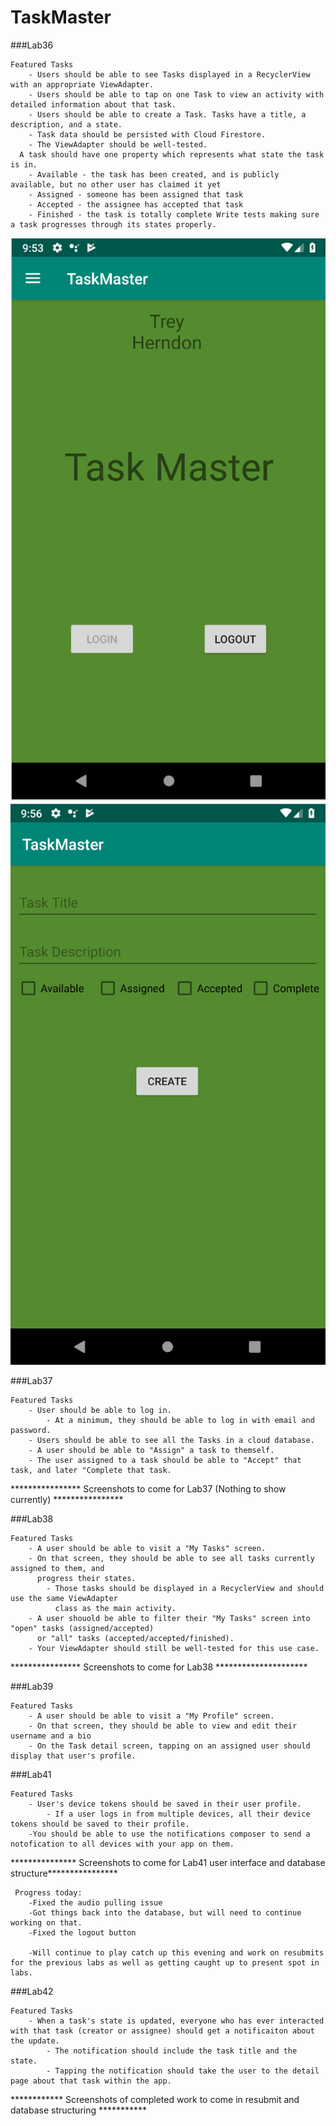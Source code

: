 # TaskMaster

###Lab36

    Featured Tasks
        - Users should be able to see Tasks displayed in a RecyclerView with an appropriate ViewAdapter.
        - Users should be able to tap on one Task to view an activity with detailed information about that task.
        - Users should be able to create a Task. Tasks have a title, a description, and a state.
        - Task data should be persisted with Cloud Firestore.
        - The ViewAdapter should be well-tested.
      A task should have one property which represents what state the task is in.
        - Available - the task has been created, and is publicly available, but no other user has claimed it yet
        - Assigned - someone has been assigned that task
        - Accepted - the assignee has accepted that task
        - Finished - the task is totally complete Write tests making sure a task progresses through its states properly.
            
            
![main page](/app/src/main/res/drawable/mainLogin.PNG)
![Task Entry](/app/src/main/res/drawable/taskEntry.PNG)
        
###Lab37

    Featured Tasks
        - User should be able to log in.
            - At a minimum, they should be able to log in with email and password.
        - Users should be able to see all the Tasks in a cloud database.
        - A user should be able to "Assign" a task to themself.
        - The user assigned to a task should be able to "Accept" that task, and later "Complete that task.
        
**************** Screenshots to come for Lab37 (Nothing to show currently) ****************


###Lab38

    Featured Tasks
        - A user should be able to visit a "My Tasks" screen.
        - On that screen, they should be able to see all tasks currently assigned to them, and 
          progress their states.
            - Those tasks should be displayed in a RecyclerView and should use the same ViewAdapter
              class as the main activity.
        - A user shouold be able to filter their "My Tasks" screen into "open" tasks (assigned/accepted)
          or "all" tasks (accepted/accepted/finished).
        - Your ViewAdapter should still be well-tested for this use case.
        
**************** Screenshots to come for Lab38 *********************


###Lab39

    Featured Tasks
        - A user should be able to visit a "My Profile" screen.
        - On that screen, they should be able to view and edit their username and a bio
        - On the Task detail screen, tapping on an assigned user should display that user's profile.
   
        
###Lab41

    Featured Tasks
        - User's device tokens should be saved in their user profile.
            - If a user logs in from multiple devices, all their device tokens should be saved to their profile.
        -You should be able to use the notifications composer to send a notofication to all devices with your app on them.
        
*************** Screenshots to come for Lab41 user interface and database structure****************

     Progress today:
        -Fixed the audio pulling issue
        -Got things back into the database, but will need to continue working on that. 
        -Fixed the logout button
        
        -Will continue to play catch up this evening and work on resubmits for the previous labs as well as getting caught up to present spot in labs.
        
###Lab42

    Featured Tasks
        - When a task's state is updated, everyone who has ever interacted with that task (creator or assignee) should get a notificaiton about the update.
            - The notification should include the task title and the state.
            - Tapping the notification should take the user to the detail page about that task within the app.
            
************ Screenshots of completed work to come in resubmit and database structuring ***********
